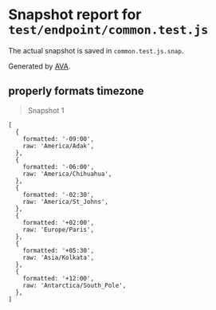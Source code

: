# Snapshot report for `test/endpoint/common.test.js`

The actual snapshot is saved in `common.test.js.snap`.

Generated by [AVA](https://ava.li).

## properly formats timezone

> Snapshot 1

    [
      {
        formatted: '-09:00',
        raw: 'America/Adak',
      },
      {
        formatted: '-06:00',
        raw: 'America/Chihuahua',
      },
      {
        formatted: '-02:30',
        raw: 'America/St_Johns',
      },
      {
        formatted: '+02:00',
        raw: 'Europe/Paris',
      },
      {
        formatted: '+05:30',
        raw: 'Asia/Kolkata',
      },
      {
        formatted: '+12:00',
        raw: 'Antarctica/South_Pole',
      },
    ]
